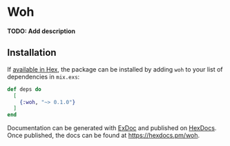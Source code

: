 # Woh

**TODO: Add description**

## Installation

If [available in Hex](https://hex.pm/docs/publish), the package can be installed
by adding `woh` to your list of dependencies in `mix.exs`:

```elixir
def deps do
  [
    {:woh, "~> 0.1.0"}
  ]
end
```

Documentation can be generated with [ExDoc](https://github.com/elixir-lang/ex_doc)
and published on [HexDocs](https://hexdocs.pm). Once published, the docs can
be found at <https://hexdocs.pm/woh>.

